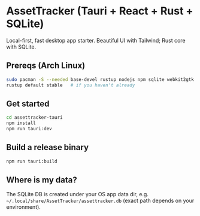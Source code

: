 
# AssetTracker (Tauri + React + Rust + SQLite)

Local-first, fast desktop app starter. Beautiful UI with Tailwind; Rust core with SQLite.

## Prereqs (Arch Linux)
```bash
sudo pacman -S --needed base-devel rustup nodejs npm sqlite webkit2gtk gtk3 libappindicator-gtk3 librsvg
rustup default stable   # if you haven't already
```

## Get started
```bash
cd assettracker-tauri
npm install
npm run tauri:dev
```

## Build a release binary
```bash
npm run tauri:build
```

## Where is my data?
The SQLite DB is created under your OS app data dir, e.g.
`~/.local/share/AssetTracker/assettracker.db` (exact path depends on your environment).
